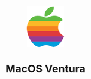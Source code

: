 <div align='center'>
  <a href='https://Helper-Scripts.com' target='_blank' rel='noopener noreferrer'>
    <img src='https://github.com/Mr-ConQueso/CheesyLabs/blob/main/Proxmox/VM-Notes/Icons/MacOS-128.png?raw=true' alt='Home Assistant Icon' width='100' height='110'/>
  </a>

  # MacOS Ventura

</div>
